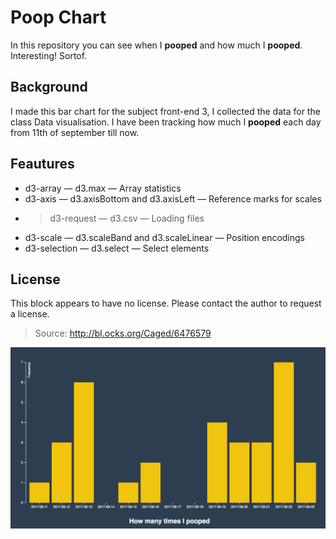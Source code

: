 # Poop Chart
In this repository you can see when I **pooped** and how much I **pooped**.
Interesting! Sortof.

## Background
I made this bar chart for the subject front-end 3, I collected the data
for the class Data visualisation. I have been tracking how much I **pooped**
each day from 11th of september till now.

## Feautures
* d3-array — d3.max — Array statistics
* d3-axis — d3.axisBottom and d3.axisLeft — Reference marks for scales
* > d3-request — d3.csv — Loading files
* d3-scale — d3.scaleBand and d3.scaleLinear — Position encodings
* d3-selection — d3.select — Select elements

## License
This block appears to have no license. Please contact the author to request a license.
>Source: http://bl.ocks.org/Caged/6476579

![Bar chart](barchartsc.png)
